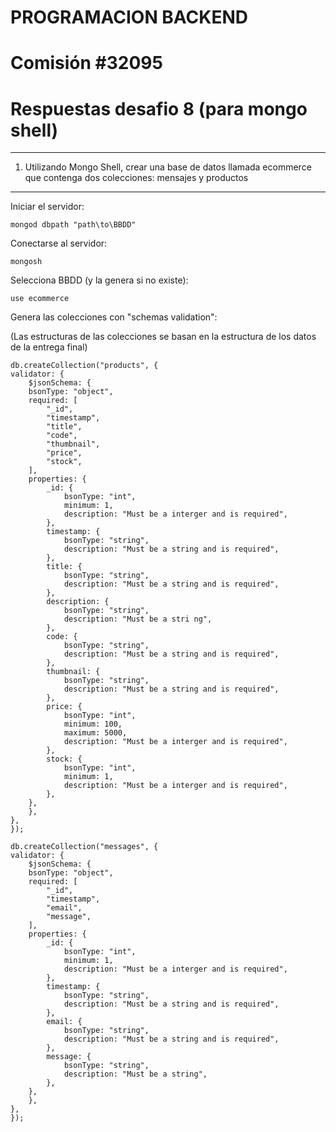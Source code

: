 # PROGRAMACION BACKEND

# Comisión #32095

# Respuestas desafio 8 (para mongo shell)

---

1. Utilizando Mongo Shell, crear una base de datos llamada ecommerce que contenga dos colecciones: mensajes y productos

---

Iniciar el servidor:

    mongod dbpath "path\to\BBDD"

Conectarse al servidor:

    mongosh

Selecciona BBDD (y la genera si no existe):

    use ecommerce

Genera las colecciones con "schemas validation":

(Las estructuras de las colecciones se basan en la estructura de los datos de la entrega final)

    db.createCollection("products", {
    validator: {
        $jsonSchema: {
        bsonType: "object",
        required: [
            "_id",
            "timestamp",
            "title",
            "code",
            "thumbnail",
            "price",
            "stock",
        ],
        properties: {
            _id: {
                bsonType: "int",
                minimum: 1,
                description: "Must be a interger and is required",
            },
            timestamp: {
                bsonType: "string",
                description: "Must be a string and is required",
            },
            title: {
                bsonType: "string",
                description: "Must be a string and is required",
            },
            description: {
                bsonType: "string",
                description: "Must be a stri ng",
            },
            code: {
                bsonType: "string",
                description: "Must be a string and is required",
            },
            thumbnail: {
                bsonType: "string",
                description: "Must be a string and is required",
            },
            price: {
                bsonType: "int",
                minimum: 100,
                maximum: 5000,
                description: "Must be a interger and is required",
            },
            stock: {
                bsonType: "int",
                minimum: 1,
                description: "Must be a interger and is required",
            },
        },
        },
    },
    });

    db.createCollection("messages", {
    validator: {
        $jsonSchema: {
        bsonType: "object",
        required: [
            "_id",
            "timestamp",
            "email",
            "message",
        ],
        properties: {
            _id: {
                bsonType: "int",
                minimum: 1,
                description: "Must be a interger and is required",
            },
            timestamp: {
                bsonType: "string",
                description: "Must be a string and is required",
            },
            email: {
                bsonType: "string",
                description: "Must be a string and is required",
            },
            message: {
                bsonType: "string",
                description: "Must be a string",
            },
        },
        },
    },
    });
